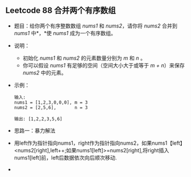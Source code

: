 ## Leetcode 88 合并两个有序数组

- 题目：给你两个有序整数数组 *nums1* 和 *nums2*，请你将 *nums2* 合并到 *nums1* 中*，*使 *nums1* 成为一个有序数组。

- 说明：

  - 初始化 *nums1* 和 *nums2* 的元素数量分别为 *m* 和 *n* 。
  - 你可以假设 *nums1* 有足够的空间（空间大小大于或等于 *m + n*）来保存 *nums2* 中的元素。

- 示例：

  ```
  输入:
  nums1 = [1,2,3,0,0,0], m = 3
  nums2 = [2,5,6],       n = 3
  
  输出: [1,2,2,3,5,6]
  ```

- 思路一：暴力解法

- 用left作为指针指向nums1，right作为指针指向nums2，如果nums1【left】<nums2[right],left++;如果nums1[left]>=nums2[right],将right插入nums1[left]前，left后数据依次向后顺次移动.

- 